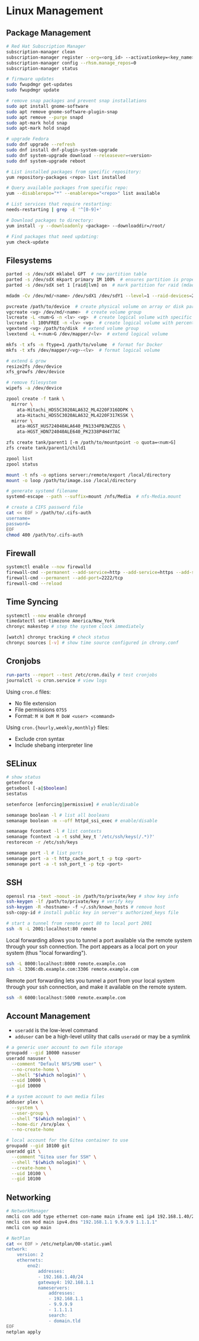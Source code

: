 # Linux Management

## Package Management

```sh
# Red Hat Subscription Manager
subscription-manager clean
subscription-manager register --org=<org_id> --activationkey=<key_name> --force
subscription-manager config --rhsm.manage_repos=0
subscription-manager status

# firmware updates
sudo fwupdmgr get-updates
sudo fwupdmgr update

# remove snap packages and prevent snap installations
sudo apt install gnome-software
sudo apt remove gnome-software-plugin-snap
sudo apt remove --purge snapd
sudo apt-mark hold snap
sudo apt-mark hold snapd

# upgrade Fedora
sudo dnf upgrade --refresh
sudo dnf install dnf-plugin-system-upgrade
sudo dnf system-upgrade download --releasever=<version>
sudo dnf system-upgrade reboot
```

```sh
# List installed packages from specific repository:
yum repository-packages <repo> list installed

# Query available packages from specific repo:
yum --disablerepo="*" --enablerepo="<repo>" list available

# List services that require restarting:
needs-restarting | grep -E '^[0-9]+'

# Download packages to directory:
yum install -y --downloadonly <package> --downloaddir=/root/

# Find packages that need updating:
yum check-update
```

## Filesystems

```sh
parted -s /dev/sdX mklabel GPT  # new partition table
parted -s /dev/sdX mkpart primary 1M 100%  # ensures partition is properly aligned (1M = 2048s)
parted -s /dev/sdX set 1 [raid|lvm] on  # mark partition for raid (mdadm) or lvm

mdadm -Cv /dev/md/<name> /dev/sdX1 /dev/sdY1 --level=1 --raid-devices=2  # create new array

pvcreate /path/to/device  # create physical volume on array or disk partition
vgcreate <vg> /dev/md/<name>  # create volume group
lvcreate -L <num>G -n <lv> <vg>  # create logical volume with specific size
lvcreate -l 100%FREE -n <lv> <vg>  # create logical volume with percent size
vgextend <vg> /path/to/disk  # extend volume group
lvextend -L +<num>G /dev/mapper/<lv>  # extend logical volume

mkfs -t xfs -n ftype=1 /path/to/volume  # format for Docker
mkfs -t xfs /dev/mapper/<vg>-<lv>  # format logical volume

# extend & grow
resize2fs /dev/device
xfs_growfs /dev/device

# remove filesystem
wipefs -a /dev/device
```

```sh
zpool create -f tank \
  mirror \
    ata-Hitachi_HDS5C3020ALA632_ML4220F316DDPK \
    ata-Hitachi_HDS5C3020ALA632_ML4220F317KSSK \
  mirror \
    ata-HGST_HUS724040ALA640_PN1334PBJWZZGS \
    ata-HGST_HDN724040ALE640_PK2338P4H4Y7AC

zfs create tank/parent1 [-m /path/to/mountpoint -o quota=<num>G]
zfs create tank/parent1/child1

zpool list
zpool status
```

```sh
mount -t nfs -o options server:/remote/export /local/directory
mount -o loop /path/to/image.iso /local/directory

# generate systemd filename
systemd-escape --path --suffix=mount /nfs/Media  # nfs-Media.mount
```

```sh
# create a CIFS password file
cat << EOF > /path/to/.cifs-auth
username=
password=
EOF
chmod 400 /path/to/.cifs-auth
```

## Firewall

```sh
systemctl enable --now firewalld
firewall-cmd --permanent --add-service=http --add-service=https --add-service=ssh
firewall-cmd --permanent --add-port=2222/tcp
firewall-cmd --reload
```

## Time Syncing

```sh
systemctl --now enable chronyd
timedatectl set-timezone America/New_York
chronyc makestep # step the system clock immediately

[watch] chronyc tracking # check status
chronyc sources [-v] # show time source configured in chrony.conf
```

## Cronjobs

```sh
run-parts --report --test /etc/cron.daily # test cronjobs
journalctl -u cron.service # view logs
```

Using `cron.d` files:

- No file extension
- File permissions `0755`
- Format: `M H DoM M DoW <user> <command>`

Using `cron.{hourly,weekly,monthly}` files:

- Exclude cron syntax
- Include shebang interpreter line

## SELinux

```sh
# show status
getenforce
getsebool [-a|$boolean]
sestatus

setenforce [enforcing|permissive] # enable/disable

semanage boolean -l # list all booleans
semanage boolean -m --off httpd_ssi_exec # enable/disable

semanage fcontext -l # list contexts
semanage fcontext -a -t sshd_key_t '/etc/ssh/keys(/.*)?'
restorecon -r /etc/ssh/keys

semanage port -l # list ports
semanage port -a -t http_cache_port_t -p tcp <port>
semanage port -a -t ssh_port_t -p tcp <port>
```

## SSH

```sh
openssl rsa -text -noout -in /path/to/private/key # show key info
ssh-keygen -lf /path/to/private/key # verify key
ssh-keygen -R <hostname> -f ~/.ssh/known_hosts # remove host
ssh-copy-id # install public key in server's authorized_keys file
```

```sh
# start a tunnel from remote port 80 to local port 2001
ssh -N -L 2001:localhost:80 remote
```

Local forwarding allows you to tunnel a port available via the remote system through your ssh connection. The port appears as a local port on your system (thus "local forwarding").

```sh
ssh -L 8000:localhost:8000 remote.example.com
ssh -L 3306:db.example.com:3306 remote.example.com
```

Remote port forwarding lets you tunnel a port from your local system through your ssh connection, and make it available on the remote system.

```sh
ssh -R 6000:localhost:5000 remote.example.com
```

## Account Management

- `useradd` is the low-level command
- `adduser` can be a high-level utility that calls `useradd` or may be a symlink

```sh
# a generic user account to own file storage
groupadd --gid 10000 nasuser
useradd nasuser \
  --comment "Default NFS/SMB user" \
  --no-create-home \
  --shell "$(which nologin)" \
  --uid 10000 \
  --gid 10000

# a system account to own media files
adduser plex \
  --system \
  --user-group \
  --shell "$(which nologin)" \
  --home-dir /srv/plex \
  --no-create-home

# local account for the Gitea container to use
groupadd --gid 10100 git
useradd git \
  --comment "Gitea user for SSH" \
  --shell "$(which nologin)" \
  --create-home \
  --uid 10100 \
  --gid 10100
```

## Networking

```sh
# NetworkManager
nmcli con add type ethernet con-name main ifname em1 ip4 192.168.1.40/24 gw4 192.168.1.1
nmcli con mod main ipv4.dns "192.168.1.1 9.9.9.9 1.1.1.1"
nmcli con up main

# NetPlan
cat << EOF > /etc/netplan/00-static.yaml
network:
    version: 2
    ethernets:
        eno2:
            addresses:
            - 192.168.1.40/24
            gateway4: 192.168.1.1
            nameservers:
                addresses:
                - 192.168.1.1
                - 9.9.9.9
                - 1.1.1.1
                search:
                - domain.tld
EOF
netplan apply
```
